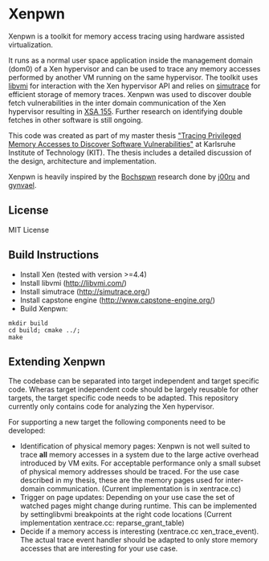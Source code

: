 # Xenpwn

Xenpwn is a toolkit for memory access tracing using hardware assisted virtualization. 

It runs as a normal user space application inside the management domain (dom0) of a Xen hypervisor and can be used to trace any memory accesses performed by another VM running on the same hypervisor. The toolkit uses [libvmi](http://libvmi.com/) for interaction with the Xen hypervisor API and relies on [simutrace](https://github.com/simutrace/simutrace) for efficient storage of memory traces. Xenpwn was used to discover double fetch vulnerabilities in the inter domain communication of the Xen hypervisor resulting in [XSA 155](http://xenbits.xen.org/xsa/advisory-155.html). Further research on identifying double fetches in other software is still ongoing. 

This code was created as part of my master thesis ["Tracing Privileged Memory Accesses to Discover Software Vulnerabilities"](https://os.itec.kit.edu/downloads/ma_2015_wilhelm_felix__discover_software_vulnerabilities.pdf) at Karlsruhe Institute of Technology (KIT). The thesis includes a detailed discussion of the design, architecture and implementation. 

Xenpwn is heavily inspired by the [Bochspwn](http://vexillium.org/dl.php?bochspwn.pdf) research done by [j00ru](http://j00ru.vexillium.org/) and [gynvael](http://gynvael.coldwind.pl/).

## License

MIT License

## Build Instructions

* Install Xen (tested with version >=4.4)
* Install libvmi (http://libvmi.com/)
* Install simutrace (http://simutrace.org/)
* Install capstone engine (http://www.capstone-engine.org/)
* Build Xenpwn:
```
mkdir build
cd build; cmake ../;
make
```


## Extending Xenpwn

The codebase can be separated into target independent and target specific code.
Wheras target independent code should be largely reusable for other targets, the target specific code needs to be adapted. This repository currently only contains code for analyzing the Xen hypervisor.

For supporting a new target the following components need to be developed:

* Identification of physical memory pages: Xenpwn is not well suited to trace **all** memory accesses in a system due to the large active overhead introduced by VM exits. For acceptable performance only a small subset of physical memory addresses should be traced. For the use case described in my thesis, these are the memory pages used for inter-domain communication. (Current implementation is in xentrace.cc)
* Trigger on page updates: Depending on your use case the set of watched pages might change during runtime. This can be implemented by settinglibvmi breakpoints at the right code locations (Current implementation xentrace.cc: reparse_grant_table)
* Decide if a memory access is interesting (xentrace.cc xen_trace_event). The actual trace event handler should be adapted to only store memory accesses that are interesting for your use case.






